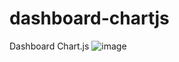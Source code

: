 # dashboard-chartjs
Dashboard  Chart.js
![image](https://github.com/nabinjana-dsc/dashboard-chartjs/assets/120771456/72228313-0e2a-49a2-89c4-b3147b13b17d)
